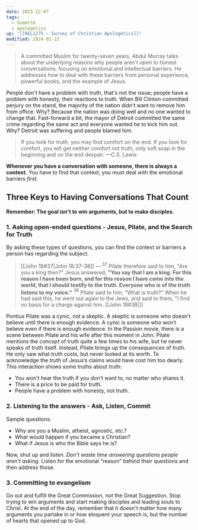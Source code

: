```yaml
---
date: 2023-12-07
tags:
  - SummitU
  - apologetics
up: "[[REL1275 - Survey of Christian Apologetics]]"
modified: 2024-01-22
---
```

> A committed Muslim for twenty-seven years, Abdul Murray talks about the underlying reasons why people aren't open to honest conversations, focusing on emotional and intellectual barriers. He addresses how to deal with these barriers from personal experience, powerful books, and the example of Jesus.
 
People don't have a problem with truth, that's not the issue; people have a problem with honesty, their reactions to truth. When Bill Clinton committed perjury on the stand, the majority of the nation didn't want to remove him from office. Why? Because the nation was doing well and no one wanted to change that. Fast-forward a bit, the mayor of Detroit committed the same crime regarding the same act and everyone wanted he to kick him out. Why? Detroit was suffering and people blamed him.

> If you look for truth, you may find comfort on the end. If you look for comfort, you will get neither comfort not truth, only soft soap in the beginning and on the end despair.
> —C.S. Lewis

**Whenever you have a conversation with someone, there is always a context.** You have to find that context, you must deal with the emotional barriers *first.*
## Three Keys to Having Conversations That Count

**Remember: The goal isn't to win arguments, but to make disciples.**

### 1. Asking open-ended questions - Jesus, Pilate, and the Search for Truth

By asking these types of questions, you can find the context or barriers a person has regarding the subject.

> [[John 18#37|John 18:37-38]] — $^{37}$ Pilate therefore said to him, "Are you a king then?" Jesus answered, **"You say that I am a king. For this reason I have been born, and for this reason I have come into the world, that I should testify to the truth. Everyone who is of the truth listens to my voice."**  $^{38}$ Pilate said to him, "What is truth?" When he had said this, he went out again to the Jews, and said to them, "I find no basis for a charge against him.  [[John 18#38|]]

Pontius Pilate was a cynic, not a skeptic. A skeptic is someone who doesn't believe until there is enough evidence. A cynic is someone who won’t believe even if there is enough evidence. In the Passion movie, there is a scene between Pilate and his wife after this moment in John. Pilate mentions the *concept* of truth quite a few times to his wife, but he never speaks of truth itself. Instead, Pilate brings up the *consequences* of truth. He only saw what truth costs, but never looked at its worth. To acknowledge the truth of Jesus’s claims would have cost him too dearly. This interaction shows some truths about truth:

- You won't hear the truth if you don't want to, no matter who shares it.
- There is a price to be paid for truth.
- People have a problem with honesty, not truth.

### 2. Listening to the answers - Ask, Listen, Commit

Sample questions:
- Why are you a Muslim, atheist, agnostic, etc.?
- What would happen if you became a Christian?
- What if Jesus is who the Bible says he is?

Now, shut up and listen. *Don’t waste time answering questions people aren't asking.* Listen for the emotional “reason” behind their questions and then address those.
### 3. Committing to evangelism

Go out and fulfill the Great Commission, not the Great Suggestion. Stop trying to win arguments and start making disciples and leading souls to Christ. At the end of the day, remember that it doesn't matter how many arguments you partake in or how eloquent your speech is, but the number of hearts that opened up to God.